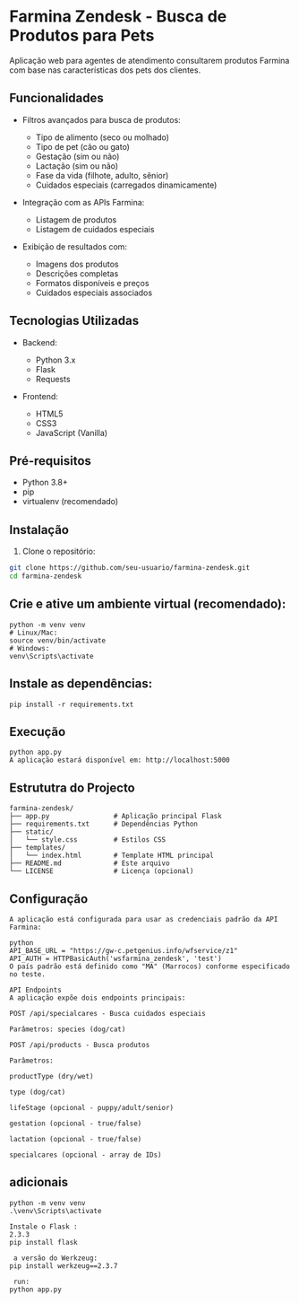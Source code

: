 # Farmina Zendesk - Busca de Produtos para Pets

Aplicação web para agentes de atendimento consultarem produtos Farmina com base nas características dos pets dos clientes.

## Funcionalidades

- Filtros avançados para busca de produtos:
  - Tipo de alimento (seco ou molhado)
  - Tipo de pet (cão ou gato)
  - Gestação (sim ou não)
  - Lactação (sim ou não)
  - Fase da vida (filhote, adulto, sênior)
  - Cuidados especiais (carregados dinamicamente)
  
- Integração com as APIs Farmina:
  - Listagem de produtos
  - Listagem de cuidados especiais

- Exibição de resultados com:
  - Imagens dos produtos
  - Descrições completas
  - Formatos disponíveis e preços
  - Cuidados especiais associados

## Tecnologias Utilizadas

- Backend:
  - Python 3.x
  - Flask
  - Requests

- Frontend:
  - HTML5
  - CSS3
  - JavaScript (Vanilla)

## Pré-requisitos

- Python 3.8+
- pip
- virtualenv (recomendado)

## Instalação

1. Clone o repositório:

```bash
git clone https://github.com/seu-usuario/farmina-zendesk.git
cd farmina-zendesk
```
## Crie e ative um ambiente virtual (recomendado):

```
python -m venv venv
# Linux/Mac:
source venv/bin/activate
# Windows:
venv\Scripts\activate
```
## Instale as dependências:

```
pip install -r requirements.txt
```

## Execução
```
python app.py
A aplicação estará disponível em: http://localhost:5000
```
## Estrututra do Projecto
```
farmina-zendesk/
├── app.py                # Aplicação principal Flask
├── requirements.txt      # Dependências Python
├── static/
│   └── style.css         # Estilos CSS
├── templates/
│   └── index.html        # Template HTML principal
├── README.md             # Este arquivo
└── LICENSE               # Licença (opcional)
```
## Configuração
```
A aplicação está configurada para usar as credenciais padrão da API Farmina:

python
API_BASE_URL = "https://gw-c.petgenius.info/wfservice/z1"
API_AUTH = HTTPBasicAuth('wsfarmina_zendesk', 'test')
O país padrão está definido como "MA" (Marrocos) conforme especificado no teste.

API Endpoints
A aplicação expõe dois endpoints principais:

POST /api/specialcares - Busca cuidados especiais

Parâmetros: species (dog/cat)

POST /api/products - Busca produtos

Parâmetros:

productType (dry/wet)

type (dog/cat)

lifeStage (opcional - puppy/adult/senior)

gestation (opcional - true/false)

lactation (opcional - true/false)

specialcares (opcional - array de IDs)
```
## adicionais 
```
python -m venv venv
.\venv\Scripts\activate

Instale o Flask :
2.3.3
pip install flask

 a versão do Werkzeug:
pip install werkzeug==2.3.7

 run:
python app.py
```
